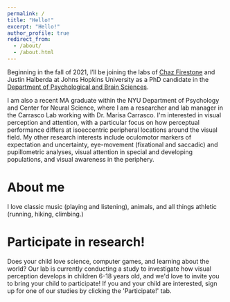 ```yaml
---
permalink: /
title: "Hello!"
excerpt: "Hello!"
author_profile: true
redirect_from: 
  - /about/
  - /about.html
---
```

Beginning in the fall of 2021, I’ll be joining the labs of [Chaz Firestone](https://perception.jhu.edu/) and Justin Halberda at Johns Hopkins University as a PhD candidate in the [Department of Psychological and Brain Sciences](https://pbs.jhu.edu/). 

I am also a recent MA graduate within the NYU Department of Psychology and Center for Neural Science, where I am a researcher and lab manager in the Carrasco Lab working with Dr. Marisa Carrasco. I'm interested in visual perception and attention, with a particular focus on how perceptual performance differs at isoeccentric peripheral locations around the visual field. My other research interests include  oculomotor markers of expectation and uncertainty, eye-movement (fixational and saccadic) and pupillometric analyses, visual attention in special and developing populations, and visual awareness in the periphery. 

About me
======
I love classic music (playing and listening), animals, and all things athletic (running, hiking, climbing.) 

Participate in research! 
======
Does your child love science, computer games, and learning about the world? Our lab is currently conducting a study to investigate how visual perception develops in children 6-18 years old, and we'd love to invite you to bring your child to participate! If you and your child are interested, sign up for one of our studies by clicking the 'Participate!' tab. 

